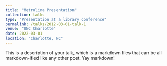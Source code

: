 ```yaml
---
title: "Metrolina Presentation"
collection: talks
type: "Presentation at a library conference"
permalink: /talks/2012-03-01-talk-1
venue: "UNC Charlotte"
date: 2022-03-01
location: "Charlotte, NC"
---
```


This is a description of your talk, which is a markdown files that can be all markdown-ified like any other post. Yay markdown!
